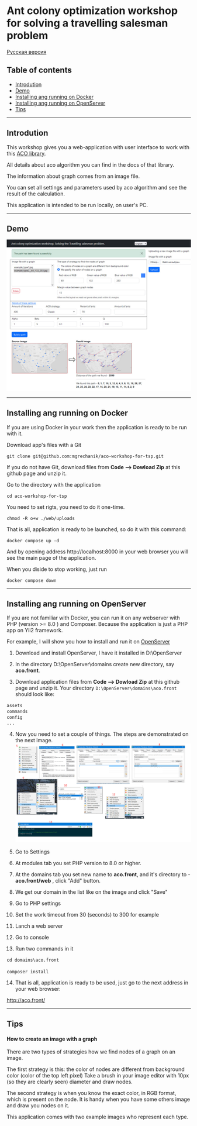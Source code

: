 # Ant colony optimization workshop for solving a travelling salesman problem

[Русская версия](docs/README_ru.md)

## Table of contents

* [Introdution](#goal)
* [Demo](#demo)
* [Installing ang running on Docker](#docker)
* [Installing ang running on OpenServer](#openserver)
* [Tips](#tips)


---

## Introdution <span id="goal"></span>

This workshop gives you a web-application with user interface to work with this [ACO library](https://github.com/mgrechanik/ant-colony-optimization).

All details about aco algorithm you can find in the docs of that library.

The information about graph comes from an image file.

You can set all settings and parameters used by aco algorithm and see the result of the calculation.

This application is intended to be run locally, on user's PC.

---

## Demo <span id="demo"></span>

![Ant colony optimization workshop](https://raw.githubusercontent.com/mgrechanik/aco-workshop-for-tsp/main/docs/aco_workshop_demo.jpg "Ant colony optimization workshop")



	
---
    
## Installing ang running on Docker <span id="docker"></span>

If you are using Docker in your work then the application is ready to be run with it.


Download app's files with a Git
```
git clone git@github.com:mgrechanik/aco-workshop-for-tsp.git
```

If you do not have Git, download files from **Code --> Dowload Zip** at this github page and unzip it.

Go to the directory with the application
```
cd aco-workshop-for-tsp
```

You need to set rigts, you need to do it one-time.
```
chmod -R o+w ./web/uploads
```

That is all, application is ready to be launched, so do it with this command:
```
docker compose up -d
```

And by opening address http://localhost:8000 in your web browser you will see the main page of the application.

When you diside to stop working, just run

```
docker compose down
```


---

## Installing ang running on OpenServer <span id="openserver"></span>

If you are not familiar with Docker, you can run it on any webserver with PHP (version >= 8.0 ) and Composer.
Because the application is just a PHP app on Yii2 framework.

For example, I will show you how to install and run it on [OpenServer](https://ospanel.io/)

1) Download and install OpenServer, I have it installed in D:\OpenServer

2) In the directory D:\OpenServer\domains create new directory, say **aco.front**.

3) Download application files from **Code --> Dowload Zip** at this github page and unzip it. 
Your directory ```D:\OpenServer\domains\aco.front``` should look like:
```
assets
commands
config
...
```

4) Now you need to set a couple of things. The steps are demonstrated on the next image.
![installing on OpenServer](https://raw.githubusercontent.com/mgrechanik/aco-workshop-for-tsp/main/docs/os_all.jpg "installing on OpenServer")

5) Go to Settings

6) At modules tab you set PHP version to 8.0 or higher.

7) At the domains tab you set new name to **aco.front**, and it's directory to - **aco.front/web** , click "Add" button.

8) We get our domain in the list like on the image and click "Save"

9) Go to PHP settings

10) Set the work timeout from 30 (seconds) to 300 for example

11) Lanch a web server

12) Go to console

13) Run two commands in it
```
cd domains\aco.front

composer install
```

14) That is all, application is ready to be used, just go to the next address in your web browser:

http://aco.front/

---

## Tips <span id="tips"></span>

#### How to create an image with a graph <span id="tips-image-create"></span>

There are two types of strategies how we find nodes of a graph on an image.

The first strategy is this: the color of nodes are different from background color (color of the top left pixel)
Take a brush in your image editor with 10px (so they are clearly seen) diameter and draw nodes.

The second strategy is when you know the exact color, in RGB format, which is present on the node.
It is handy when you have some others image and draw you nodes on it.

This application comes with two example images who represent each type.